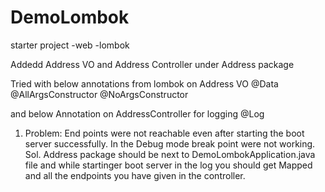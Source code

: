 # DemoLombok
starter project
-web
-lombok

Addedd Address VO and Address Controller under Address package

Tried with below annotations from lombok on Address VO
@Data
@AllArgsConstructor
@NoArgsConstructor

and below Annotation on AddressController for logging
@Log


1. Problem: 
   End points were not reachable even after starting the boot server successfully.
   In the Debug mode break point were not working.
Sol.
   Address package should be next to DemoLombokApplication.java file
   and while startinger boot server in the log you should get Mapped and all the endpoints you have given in the controller.
